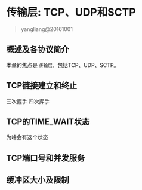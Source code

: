 # 传输层: TCP、UDP和SCTP
> yangliang@20161001



## 概述及各协议简介
本章的焦点是 `传输层`，包括TCP、UDP、SCTP。


## TCP链接建立和终止
三次握手
四次挥手



## TCP的TIME_WAIT状态
为啥会有这个状态



## TCP端口号和并发服务



## 缓冲区大小及限制